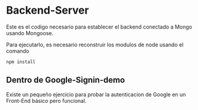 # Backend-Server 

Este es el codigo necesario para establecer el backend conectado a Mongo usando Mongoose.

Para ejecutarlo, es necesario reconstruir los modulos de node usando el comando 

```
npm install
```

## Dentro de Google-Signin-demo

Existe un pequeño ejercicio para probar la autenticacion de Google en un Front-End básico pero funcional.

